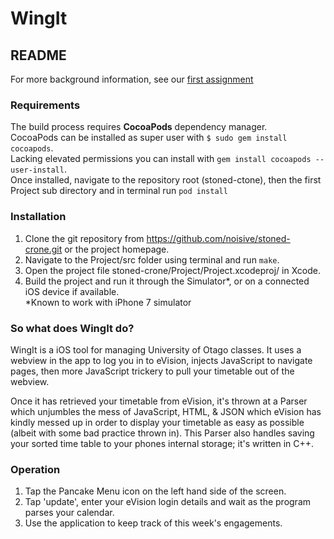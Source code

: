 # WingIt
## README
For more background information, see our [first assignment](ProjectInfo.md)

### Requirements
The build process requires **CocoaPods** dependency manager.  
CocoaPods can be installed as super user with ```$ sudo gem install cocoapods```.  
Lacking elevated permissions you can install with ```gem install cocoapods --user-install```.  
Once installed, navigate to the repository root (stoned-ctone), then the first Project sub directory and in terminal run ```pod install```

### Installation
1. Clone the git repository from https://github.com/noisive/stoned-crone.git or the project homepage.
2. Navigate to the Project/src folder using terminal and run ```make```.
3. Open the project file stoned-crone/Project/Project.xcodeproj/ in Xcode.
4. Build the project and run it through the Simulator\*, or on a connected iOS device if available.  
\*Known to work with iPhone 7 simulator

### So what does WingIt do?
WingIt is a iOS tool for managing University of Otago classes. It uses a webview in the app to log you in to eVision, injects JavaScript to navigate pages, then more JavaScript trickery to pull your timetable out of the webview.

Once it has retrieved your timetable from eVision, it's thrown at a Parser which unjumbles the mess of JavaScript, HTML, & JSON which eVision has kindly messed up in order to display your timetable as easy as possible (albeit with some bad practice thrown in). This Parser also handles saving your sorted time table to your phones internal storage; it's written in C++.

### Operation
1. Tap the Pancake Menu icon on the left hand side of the screen.
2. Tap 'update', enter your eVision login details and wait as the program parses your calendar.
3. Use the application to keep track of this week's engagements.
